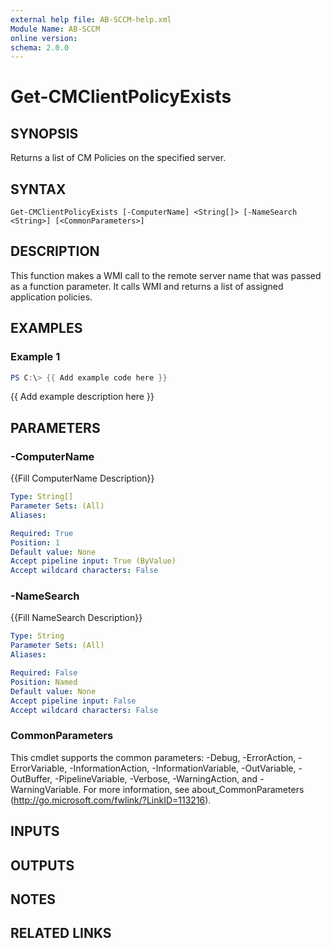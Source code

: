 ```yaml
---
external help file: AB-SCCM-help.xml
Module Name: AB-SCCM
online version:
schema: 2.0.0
---
```


# Get-CMClientPolicyExists

## SYNOPSIS
Returns a list of CM Policies on the specified server.

## SYNTAX

```
Get-CMClientPolicyExists [-ComputerName] <String[]> [-NameSearch <String>] [<CommonParameters>]
```

## DESCRIPTION
This function makes a WMI call to the remote server name that was passed as a
function parameter. 
It calls WMI and returns a list of assigned application policies.

## EXAMPLES

### Example 1
```powershell
PS C:\> {{ Add example code here }}
```

{{ Add example description here }}

## PARAMETERS

### -ComputerName
{{Fill ComputerName Description}}

```yaml
Type: String[]
Parameter Sets: (All)
Aliases:

Required: True
Position: 1
Default value: None
Accept pipeline input: True (ByValue)
Accept wildcard characters: False
```

### -NameSearch
{{Fill NameSearch Description}}

```yaml
Type: String
Parameter Sets: (All)
Aliases:

Required: False
Position: Named
Default value: None
Accept pipeline input: False
Accept wildcard characters: False
```

### CommonParameters
This cmdlet supports the common parameters: -Debug, -ErrorAction, -ErrorVariable, -InformationAction, -InformationVariable, -OutVariable, -OutBuffer, -PipelineVariable, -Verbose, -WarningAction, and -WarningVariable.
For more information, see about_CommonParameters (http://go.microsoft.com/fwlink/?LinkID=113216).

## INPUTS

## OUTPUTS

## NOTES

## RELATED LINKS
